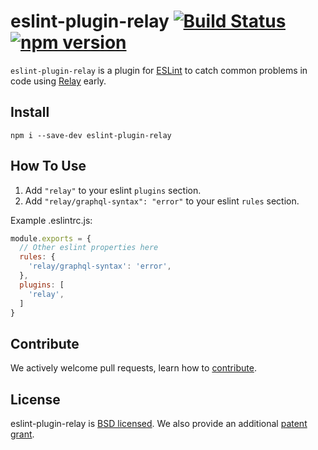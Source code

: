 # eslint-plugin-relay [![Build Status](https://travis-ci.org/relayjs/eslint-plugin-relay.svg?branch=master)](https://travis-ci.org/relayjs/eslint-plugin-relay) [![npm version](https://badge.fury.io/js/eslint-plugin-relay.svg)](http://badge.fury.io/js/eslint-plugin-relay)

`eslint-plugin-relay` is a plugin for [ESLint](http://eslint.org/) to catch common problems in code using [Relay](https://facebook.github.io/relay/) early.

## Install
`npm i --save-dev eslint-plugin-relay`

## How To Use
1. Add `"relay"` to your eslint `plugins` section.
2. Add `"relay/graphql-syntax": "error"` to your eslint `rules` section.

Example .eslintrc.js:

```js
module.exports = {
  // Other eslint properties here
  rules: {
    'relay/graphql-syntax': 'error',
  },
  plugins: [
    'relay',
  ]
}
```

## Contribute

We actively welcome pull requests, learn how to [contribute](./CONTRIBUTING.md).

## License

eslint-plugin-relay is [BSD licensed](./LICENSE). We also provide an additional [patent grant](./PATENTS).
